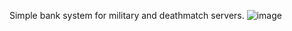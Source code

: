 Simple bank system for military and deathmatch servers.
![image](https://github.com/user-attachments/assets/5bdc4bf3-0d9b-4447-ae53-59e9b67e0ad8)

